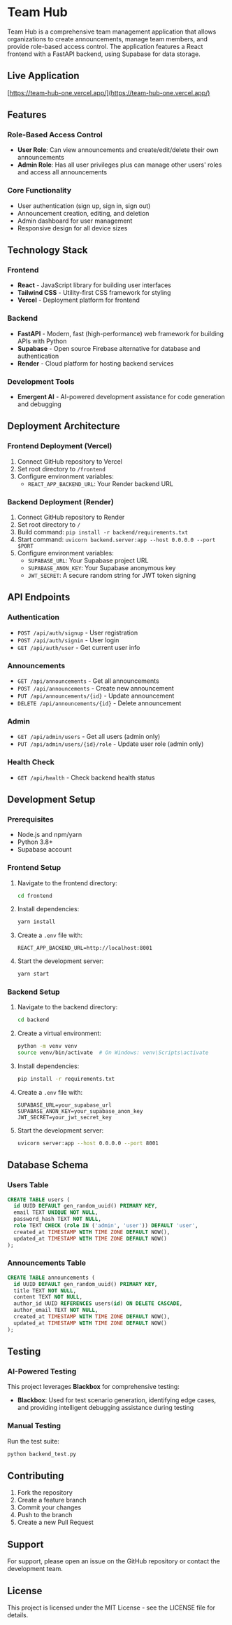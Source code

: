# Team Hub

Team Hub is a comprehensive team management application that allows organizations to create announcements, manage team members, and provide role-based access control. The application features a React frontend with a FastAPI backend, using Supabase for data storage.

## Live Application

[https://team-hub-one.vercel.app/](https://team-hub-one.vercel.app/)

## Features

### Role-Based Access Control
- **User Role**: Can view announcements and create/edit/delete their own announcements
- **Admin Role**: Has all user privileges plus can manage other users' roles and access all announcements

### Core Functionality
- User authentication (sign up, sign in, sign out)
- Announcement creation, editing, and deletion
- Admin dashboard for user management
- Responsive design for all device sizes

## Technology Stack

### Frontend
- **React** - JavaScript library for building user interfaces
- **Tailwind CSS** - Utility-first CSS framework for styling
- **Vercel** - Deployment platform for frontend

### Backend
- **FastAPI** - Modern, fast (high-performance) web framework for building APIs with Python
- **Supabase** - Open source Firebase alternative for database and authentication
- **Render** - Cloud platform for hosting backend services

### Development Tools
- **Emergent AI** - AI-powered development assistance for code generation and debugging

## Deployment Architecture

### Frontend Deployment (Vercel)
1. Connect GitHub repository to Vercel
2. Set root directory to `/frontend`
3. Configure environment variables:
   - `REACT_APP_BACKEND_URL`: Your Render backend URL

### Backend Deployment (Render)
1. Connect GitHub repository to Render
2. Set root directory to `/`
3. Build command: `pip install -r backend/requirements.txt`
4. Start command: `uvicorn backend.server:app --host 0.0.0.0 --port $PORT`
5. Configure environment variables:
   - `SUPABASE_URL`: Your Supabase project URL
   - `SUPABASE_ANON_KEY`: Your Supabase anonymous key
   - `JWT_SECRET`: A secure random string for JWT token signing

## API Endpoints

### Authentication
- `POST /api/auth/signup` - User registration
- `POST /api/auth/signin` - User login
- `GET /api/auth/user` - Get current user info

### Announcements
- `GET /api/announcements` - Get all announcements
- `POST /api/announcements` - Create new announcement
- `PUT /api/announcements/{id}` - Update announcement
- `DELETE /api/announcements/{id}` - Delete announcement

### Admin
- `GET /api/admin/users` - Get all users (admin only)
- `PUT /api/admin/users/{id}/role` - Update user role (admin only)

### Health Check
- `GET /api/health` - Check backend health status

## Development Setup

### Prerequisites
- Node.js and npm/yarn
- Python 3.8+
- Supabase account

### Frontend Setup
1. Navigate to the frontend directory:
   ```bash
   cd frontend
   ```
2. Install dependencies:
   ```bash
   yarn install
   ```
3. Create a `.env` file with:
   ```
   REACT_APP_BACKEND_URL=http://localhost:8001
   ```
4. Start the development server:
   ```bash
   yarn start
   ```

### Backend Setup
1. Navigate to the backend directory:
   ```bash
   cd backend
   ```
2. Create a virtual environment:
   ```bash
   python -m venv venv
   source venv/bin/activate  # On Windows: venv\Scripts\activate
   ```
3. Install dependencies:
   ```bash
   pip install -r requirements.txt
   ```
4. Create a `.env` file with:
   ```
   SUPABASE_URL=your_supabase_url
   SUPABASE_ANON_KEY=your_supabase_anon_key
   JWT_SECRET=your_jwt_secret_key
   ```
5. Start the development server:
   ```bash
   uvicorn server:app --host 0.0.0.0 --port 8001
   ```

## Database Schema

### Users Table
```sql
CREATE TABLE users (
  id UUID DEFAULT gen_random_uuid() PRIMARY KEY,
  email TEXT UNIQUE NOT NULL,
  password_hash TEXT NOT NULL,
  role TEXT CHECK (role IN ('admin', 'user')) DEFAULT 'user',
  created_at TIMESTAMP WITH TIME ZONE DEFAULT NOW(),
  updated_at TIMESTAMP WITH TIME ZONE DEFAULT NOW()
);
```

### Announcements Table
```sql
CREATE TABLE announcements (
  id UUID DEFAULT gen_random_uuid() PRIMARY KEY,
  title TEXT NOT NULL,
  content TEXT NOT NULL,
  author_id UUID REFERENCES users(id) ON DELETE CASCADE,
  author_email TEXT NOT NULL,
  created_at TIMESTAMP WITH TIME ZONE DEFAULT NOW(),
  updated_at TIMESTAMP WITH TIME ZONE DEFAULT NOW()
);
```

## Testing

### AI-Powered Testing
This project leverages **Blackbox** for comprehensive testing:

- **Blackbox**: Used for test scenario generation, identifying edge cases, and providing intelligent debugging assistance during testing

### Manual Testing
Run the test suite:
```bash
python backend_test.py
```

## Contributing

1. Fork the repository
2. Create a feature branch
3. Commit your changes
4. Push to the branch
5. Create a new Pull Request

## Support

For support, please open an issue on the GitHub repository or contact the development team.

## License

This project is licensed under the MIT License - see the LICENSE file for details.
